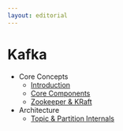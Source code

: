 ```yaml
---
layout: editorial
---
```


# Kafka

* Core Concepts
    * [Introduction](introduction.md)
    * [Core Components](core-components.md)
    * [Zookeeper & KRaft](zookeeper-and-kraft.md)
* Architecture
    * [Topic & Partition Internals](topic-and-partition-internals.md)
